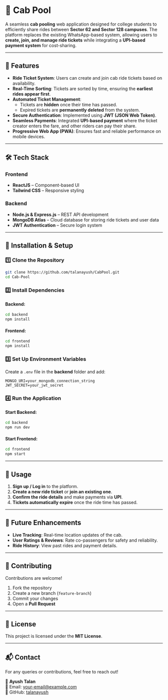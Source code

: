 
# 🚖 Cab Pool

A seamless **cab pooling** web application designed for college students to efficiently share rides between **Sector 62 and Sector 128 campuses**. The platform replaces the existing WhatsApp-based system, allowing users to **create, join, and manage ride tickets** while integrating a **UPI-based payment system** for cost-sharing.

---

## 🚀 Features

- **Ride Ticket System**: Users can create and join cab ride tickets based on availability.  
- **Real-Time Sorting**: Tickets are sorted by time, ensuring the **earliest rides appear first**.  
- **Automated Ticket Management**:  
  - Tickets are **hidden** once their time has passed.  
  - Expired tickets are **permanently deleted** from the system.  
- **Secure Authentication**: Implemented using **JWT (JSON Web Token)**.  
- **Seamless Payments**: Integrated **UPI-based payment** where the ticket creator enters the fare, and other riders can pay their share.  
- **Progressive Web App (PWA)**: Ensures fast and reliable performance on mobile devices.  

---

## 🛠 Tech Stack

### **Frontend**  
- **ReactJS** – Component-based UI  
- **Tailwind CSS** – Responsive styling  

### **Backend**  
- **Node.js & Express.js** – REST API development  
- **MongoDB Atlas** – Cloud database for storing ride tickets and user data  
- **JWT Authentication** – Secure login system  

---

## 🔧 Installation & Setup

### **1️⃣ Clone the Repository**
```bash
git clone https://github.com/talanayush/CabPool.git
cd Cab-Pool
```

### **2️⃣ Install Dependencies**
#### Backend:
```bash
cd backend
npm install
```
#### Frontend:
```bash
cd frontend
npm install
```

### **3️⃣ Set Up Environment Variables**
Create a `.env` file in the **backend** folder and add:
```
MONGO_URI=your_mongodb_connection_string
JWT_SECRET=your_jwt_secret
```

### **4️⃣ Run the Application**
#### Start Backend:
```bash
cd backend
npm run dev
```
#### Start Frontend:
```bash
cd frontend
npm start
```

---

## 📌 Usage

1. **Sign up / Log in** to the platform.  
2. **Create a new ride ticket** or **join an existing one**.  
3. **Confirm the ride details** and make payments via **UPI**.  
4. **Tickets automatically expire** once the ride time has passed.  

---

## 🎯 Future Enhancements

- **Live Tracking**: Real-time location updates of the cab.  
- **User Ratings & Reviews**: Rate co-passengers for safety and reliability.  
- **Ride History**: View past rides and payment details.  

---

## 🤝 Contributing

Contributions are welcome!  
1. Fork the repository  
2. Create a new branch (`feature-branch`)  
3. Commit your changes  
4. Open a **Pull Request**  

---

## 📜 License

This project is licensed under the **MIT License**.

---

## 📬 Contact

For any queries or contributions, feel free to reach out!  

👤 **Ayush Talan**  
📧 Email: [your-email@example.com](mailto:your-email@example.com)  
🔗 GitHub: [talanayush](https://github.com/talanayush)  
